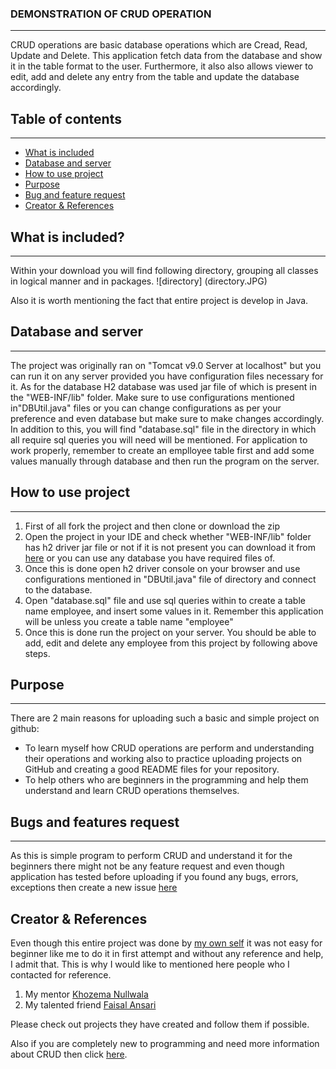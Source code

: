 ### DEMONSTRATION OF CRUD OPERATION
---
CRUD operations are basic database operations which are Cread, Read, Update and Delete. This application fetch data from the database and show it in the table format to the user. Furthermore, it also also allows viewer to edit, add and delete any entry from the table and update the database accordingly.

## Table of contents
---
- [What is included](#what-is-included)
- [Database and server](#database-and-server)
- [How to use project](#how-to-use-project)
- [Purpose](#purpose)
- [Bug and feature request](#bug-and-feature-request)
- [Creator & References](#creator-&-references)

## What is included?
---
Within your download you will find following directory, grouping all classes in logical manner and in packages.
![directory] (directory.JPG)

Also it is worth mentioning the fact that entire project is develop in Java.

## Database and server
---
The project was originally ran on "Tomcat v9.0 Server at localhost" but you can run it on any server provided you have configuration files necessary for it. 
As for the database H2 database was used jar file of which is present in the "WEB-INF/lib" folder. Make sure to use configurations mentioned in"DBUtil.java" files or you can change configurations as per your preference and even database but make sure to make changes accordingly. In addition to this, you will find "database.sql" file in the directory in which all require sql queries you will need will be mentioned. For application to work properly, remember to create an emplloyee table first and add some values manually through database and then run the program on the server.

## How to use project
---
1. First of all fork the project and then clone or download the zip
2. Open the project in your IDE and check whether "WEB-INF/lib" folder has h2 driver jar file or not if it is not present you can download it from [here](http://www.h2database.com/html/download.html) or you can use any database you have required files of.
3. Once this is done open h2 driver console on your browser and use configurations mentioned in "DBUtil.java" file of directory and connect to the database.
4. Open "database.sql" file and use sql queries within to create a table name employee, and insert some values in it. Remember this application will be unless you create a table name "employee"
5. Once this is done run the project on your server. You should be able to add, edit and delete any employee from this project by following above steps.

## Purpose
---
There are 2 main reasons for uploading such a basic and simple project on github:
* To learn myself how CRUD operations are perform and understanding their operations and working also to practice uploading projects on GitHub and creating a good README files for your repository.
* To help others who are beginners in the programming and help them understand and learn CRUD operations themselves.

## Bugs and features request
---
As this is simple program to perform CRUD and understand it for the beginners there might not be any feature request and even though application has tested before uploading if you found any bugs, errors, exceptions then create a new issue [here](https://github.com/avadhoot-athalye/JSFCRUDDemo/issues/new)

## Creator & References
Even though this entire project was done by [my own self](https://avadhoot-athalye.github.io/) it was not easy for beginner like me to do it in first attempt and without any reference and help, I admit that. This is why I would like to mentioned here people who I contacted for reference.
1. My mentor [Khozema Nullwala](https://khozema-nullwala.github.io/)
2. My talented friend [Faisal Ansari](https://github.com/ansarifaisal)

Please check out projects they have created and follow them if possible.

Also if you are completely new to programming and need more information about CRUD then click [here](http://www.sqlshack.com/creating-using-crud-stored-procedures/).
